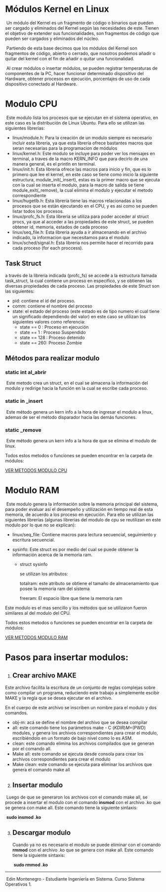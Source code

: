 # Módulos Kernel en Linux

​		Un módulo del Kernel es un fragmento de código o binarios que pueden ser cargado y eliminados del Kernel según las necesidades de este. Tienen el objetivo de extender sus funcionalidades, son fragmentos de código que pueden ser cargados y eliminados del núcleo.

​		Partiendo de esta base decimos que los módulos del Kernel son fragmentos de código, abierto o cerrado, que nosotros podemos añadir o quitar del kernel con el fin de añadir o quitar una funcionalidad.

​		Al crear módulos o insertar módulos, se pueden registrar temperaturas de componentes de la PC, hacer funcionar determinado dispositivo del Hardware, obtener procesos en ejecución, porcentajes de uso de cada dispositivo conectado al Hardware.

# Modulo CPU

​		Este modulo lista los procesos que se ejecutan en el sistema operativo, en este caso es la distribución de Linux Ubuntu. Para ello se utilizan las siguientes librerías:

- linux/module.h: Para la creación de un modulo siempre es necesario incluir esta libreria, ya que esta librería ofrece bastantes macros que seran necesarias para la programacion de módulos
- linux/kernel.h: Este modulo se incluye para poder ver los mensajes en terminal, a traves de la macro KERN_INFO que para decirlo de una manera general, es el println en terminal.
- linux/init.h: Esta libreria ofrece las macros para inicio y fin,  que es lo primero que lee el kernel, en este caso se tiene como inicio la siguiente estructura, module_init(_insert), estas es la primer macro que se ejecuta con la cual se inserta el modulo, para la macro de salida se tiene module_exit(_remove), la cual elimina el modulo y ejecutar el metodo correspondiente
- linux/hugetlb.h: Esta librería tiene las macros relacionadas a los procesos que se están ejecutando en el CPU, y es asi como se pueden listar todos los procesos.
- linux/profc_fs.h: Esta librería se utiliza para poder acceder al struct procs, ya que al acceder a las propiedades de este struct, se pueden obtener id, memoria, estados de cada proceso
- linux/seq_file.h: Esta libreria ayuda a ir almacenando en el archivo indicado, la informacion que necesitamos para el modulo
- linux/sched/signal.h: Esta libreria nos permite hacer el recorrido para cada proceso (for each proccess).

## Task Struct

a través de la librería indicada (profc_fs) se accede a la estructura llamada task_struct, la cual contiene un proceso en especifico, y se obtienen las diversas propiedades de cada proceso. Las propiedades de este Struct son las siguientes:

- pid: contiene el id del proceso.
- comm: contiene el nombre del proceso
- state: el estado del proceso (este estado es de tipo numero el cual tiene un significado dependiendo del valor) en este caso se utilizan los siguientes valores como referencia:
  - state == 0 : Proceso en ejecución
  - state == 1 : Proceso Suspendido
  - state == 128 : Proceso detenido
  - state == 260: Proceso Zombie

## Métodos para realizar modulo

### static int al_abrir

​		Este metodo crea un struct, en el cual se almacena la información del modulo y redirige hacia la función en la cual se escribe cada proceso.

### static in _insert

​		Este método genera un kern info a la hora de ingresar el modulo a linux, ademas de ser el método disparador hacia las demás funciones.

### static _remove

​		Este método genera un kern info a la hora de que se elimina el modulo de linux.		

Todos estos metodos o funciones se pueden encontrar en la carpeta de módulos:

[VER METODOS MODULO CPU](backend/modules/modulocpu/cpu_201709311.c)

# Modulo RAM

​		Este modulo genera la información sobre la memoria principal del sistema, para poder evaluar así el desempeño y utilización en tiempo real de esta memoria, de acuerdo a los proceso en ejecución. Para ello se utilizan las siguientes librerías (algunas librerias del modulo de cpu se reutilizan en este modulo por lo que no se explican):

- linux/seq_file: Contiene macros para lectura secuencial, seguimiento y escritura secuencial.

- sysinfo: Este struct es por medio del cual se puede obtener la información acerca de la memoria ram.

  - struct sysinfo

    se utilizan los atributos:

    totalram: este atributo se obtiene el tamaño de almacenamiento que posee la memoria ram del sistema

    freeram: El espacio libre que tiene la memoria ram

Este modulo es el mas sencillo y los métodos que se utilizaron fueron similares al del modulo del CPU.

Todos estos metodos o funciones se pueden encontrar en la carpeta de módulos:

[VER METODOS MODULO RAM](backend/modules/moduloram/ram_201709311.c)

# Pasos para insertar modulos:

1. ## Crear archivo MAKE 

Este archivo facilita la escritura de un conjunto de reglas complejas sobre como compilar un programa, reduciendo este trabajo a simplemente escibir MAKE y la regla que se desea ejecutar en el archivo.

En el cuerpo de este archivo se inscriben un nombre para el modulo y dos comandos.

- obj-m: acá se define el nombre del archivo que se desea compilar
- all: este comando tiene los parámetros make - C $(KDIR) M=$(PWD) modules, y genera los archivos correspondientes para crear el modulo, escribiéndolo en un formato de bajo nivel como lo es ASM.
- clean: este comando elimina los archivos compilados que se generan por el comando all.
- Make all: este comando se ejecuta desde consola para crear los archivos correspondientes para crear el modulo
- Make clean: este comando se ejecuta para eliminar los archivos que genera el comando make all

2. ## Insertar modulo

​	Luego de que se generaron los archivos con el comando make all, se procede a insertar el modulo con el comando **insmod** con el archivo .ko que se genera 	con make all. Este comando tiene la siguiente sintaxis:

​							**sudo insmod <nombredearchivo>.ko**

3. ## Descargar modulo

   Cuando ya no es necesario el modulo se puede eliminar con el comando **rmmod** con el archivo .ko que se genera con make all. Este comando tiene la siguiente sintaxis:

   ​					**sudo rmmod <nombredearchivo>.ko**



------

​                                                                                                                       Edin Montenegro - Estudiante Ingeniería en Sistema. Curso Sistema Operativos 1.

